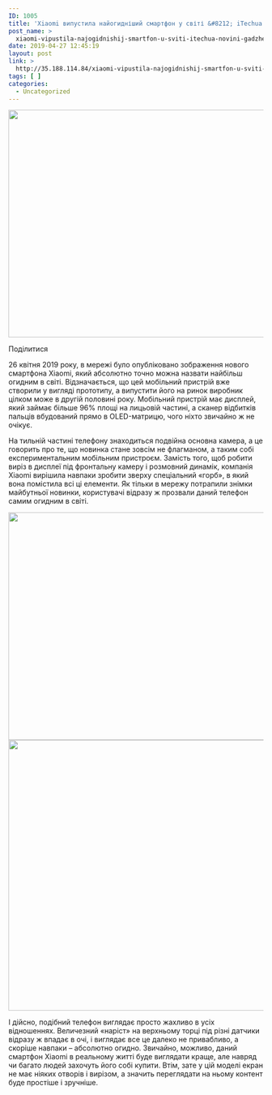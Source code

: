 ```yaml
---
ID: 1005
title: 'Xiaomi випустила найогидніший смартфон у світі &#8212; iTechua &#8212; новини, гаджети, технології'
post_name: >
  xiaomi-vipustila-najogidnishij-smartfon-u-sviti-itechua-novini-gadzheti-tehnologii
date: 2019-04-27 12:45:19
layout: post
link: >
  http://35.188.114.84/xiaomi-vipustila-najogidnishij-smartfon-u-sviti-itechua-novini-gadzheti-tehnologii/
tags: [ ]
categories:
  - Uncategorized
---
```

 <div class="td-post-content" readability="67">
<div class="td-post-featured-image"><a href="https://itechua.com/wp-content/uploads/2019/04/XIaomi-New-01.jpg" data-caption><img width="696" height="449" class="entry-thumb td-modal-image" src="https://itechua.com/wp-content/uploads/2019/04/XIaomi-New-01-696x449.jpg" srcset="https://itechua.com/wp-content/uploads/2019/04/XIaomi-New-01-696x449.jpg 696w, https://itechua.com/wp-content/uploads/2019/04/XIaomi-New-01-300x194.jpg 300w, https://itechua.com/wp-content/uploads/2019/04/XIaomi-New-01-768x495.jpg 768w, https://itechua.com/wp-content/uploads/2019/04/XIaomi-New-01-651x420.jpg 651w, https://itechua.com/wp-content/uploads/2019/04/XIaomi-New-01.jpg 800w" sizes="(max-width: 696px) 100vw, 696px" alt title="XIaomi-New-01"></a></div> <div data-wpusb-component="buttons-section">
<div class="wpusb wpusb-square-plus" id="wpusb-container-square-plus" data-element-url="https%3A%2F%2Fitechua.com%2Fsmartphones%2F59559" data-element-title="Xiaomi%20%D0%B2%D0%B8%D0%BF%D1%83%D1%81%D1%82%D0%B8%D0%BB%D0%B0%20%D0%BD%D0%B0%D0%B9%D0%BE%D0%B3%D0%B8%D0%B4%D0%BD%D1%96%D1%88%D0%B8%D0%B9%20%D1%81%D0%BC%D0%B0%D1%80%D1%82%D1%84%D0%BE%D0%BD%20%D1%83%20%D1%81%D0%B2%D1%96%D1%82%D1%96" data-attr-reference="59559" data-attr-nonce="a1aaa99a59" data-is-term="0" data-disabled-share-counts="1" data-wpusb-component="counter-social-share">
<p><span>Поділитися</span></p> </div> </div> <p>26 квітня 2019 року, в мережі було опубліковано зображення нового смартфона Xiaomi, який абсолютно точно можна назвати найбільш огидним в світі.&nbsp;Відзначається, що цей мобільний пристрій вже створили у вигляді прототипу, а випустити його на ринок виробник цілком може в другій половині року.&nbsp;Мобільний пристрій має дисплей, який займає більше 96% площі на лицьовій частині, а сканер відбитків пальців вбудований прямо в OLED-матрицю, чого ніхто звичайно ж не очікує.</p>
<p>На тильній частині телефону знаходиться подвійна основна камера, а це говорить про те, що новинка стане зовсім не флагманом, а таким собі експериментальним мобільним пристроєм.&nbsp;Замість того, щоб робити виріз в дисплеї під фронтальну камеру і розмовний динамік, компанія Xiaomi вирішила навпаки зробити зверху спеціальний «горб», в який вона помістила всі ці елементи.&nbsp;Як тільки в мережу потрапили знімки майбутньої новинки, користувачі відразу ж прозвали даний телефон самим огидним в світі.</p>
<p><img class="alignnone size-full wp-image-59561" src="https://itechua.com/wp-content/uploads/2019/04/XIaomi-New.jpg" alt width="680" height="449" srcset="https://itechua.com/wp-content/uploads/2019/04/XIaomi-New.jpg 680w, https://itechua.com/wp-content/uploads/2019/04/XIaomi-New-300x198.jpg 300w, https://itechua.com/wp-content/uploads/2019/04/XIaomi-New-636x420.jpg 636w" sizes="(max-width: 680px) 100vw, 680px"><img class="alignnone size-full wp-image-59560" src="https://itechua.com/wp-content/uploads/2019/04/XIaomi-New-2.jpg" alt width="800" height="534" srcset="https://itechua.com/wp-content/uploads/2019/04/XIaomi-New-2.jpg 800w, https://itechua.com/wp-content/uploads/2019/04/XIaomi-New-2-300x200.jpg 300w, https://itechua.com/wp-content/uploads/2019/04/XIaomi-New-2-768x513.jpg 768w, https://itechua.com/wp-content/uploads/2019/04/XIaomi-New-2-696x465.jpg 696w, https://itechua.com/wp-content/uploads/2019/04/XIaomi-New-2-629x420.jpg 629w" sizes="(max-width: 800px) 100vw, 800px"></p>
<p>І дійсно, подібний телефон виглядає просто жахливо в усіх відношеннях.&nbsp;Величезний «наріст» на верхньому торці під різні датчики відразу ж впадає в очі, і виглядає все це далеко не привабливо, а скоріше навпаки – абсолютно огидно.&nbsp;Звичайно, можливо, даний смартфон Xiaomi в реальному житті буде виглядати краще, але навряд чи багато людей захочуть його собі купити.&nbsp;Втім, зате у цій моделі екран не має ніяких отворів і вирізом, а значить переглядати на ньому контент буде простіше і зручніше.</p> </div>
<footer> </footer> 
